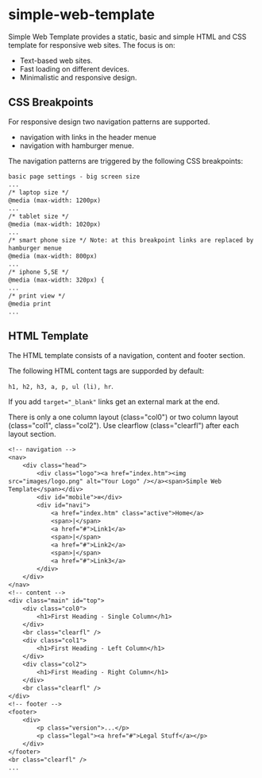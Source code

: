 # simple-web-template
Simple Web Template provides a static, basic and simple HTML and CSS template for responsive web sites. 
The focus is on:

- Text-based web sites.
- Fast loading on different devices.
- Minimalistic and responsive design.


## CSS Breakpoints
For responsive design two navigation patterns are supported.

- navigation with links in the header menue
- navigation with hamburger menue.

The navigation patterns are triggered by the following CSS breakpoints:

```
basic page settings - big screen size
...
/* laptop size */
@media (max-width: 1200px)
...
/* tablet size */
@media (max-width: 1020px)
...
/* smart phone size */ Note: at this breakpoint links are replaced by hamburger menue
@media (max-width: 800px)
...
/* iphone 5,SE */
@media (max-width: 320px) {
...
/* print view */
@media print 
...
```
## HTML Template
The HTML template consists of a navigation, content and footer section.

The following HTML content tags are supporded by default: 

```h1, h2, h3, a, p, ul (li), hr```. 

If you add ```target="_blank"``` links get an external mark at the end.

There is only a one column layout (class="col0") or two column layout (class="col1", class="col2").
Use clearflow (class="clearfl") after each layout section. 

```
<!-- navigation -->
<nav>
	<div class="head">
		<div class="logo"><a href="index.htm"><img src="images/logo.png" alt="Your Logo" /></a><span>Simple Web Template</span></div>
		<div id="mobile">≡</div>
		<div id="navi">
			<a href="index.htm" class="active">Home</a>
			<span>|</span>
			<a href="#">Link1</a>
			<span>|</span>
			<a href="#">Link2</a>
			<span>|</span>
			<a href="#">Link3</a>
		</div>
	</div>
</nav>
<!-- content -->
<div class="main" id="top">
	<div class="col0">
		<h1>First Heading - Single Column</h1>
	</div>
	<br class="clearfl" />
	<div class="col1">
		<h1>First Heading - Left Column</h1>
	</div>
	<div class="col2">
		<h1>First Heading - Right Column</h1>
	</div>
	<br class="clearfl" />
</div>
<!-- footer -->
<footer>
	<div>
		<p class="version">...</p>
		<p class="legal"><a href="#">Legal Stuff</a></p>
	</div>
</footer>
<br class="clearfl" />
...
```

